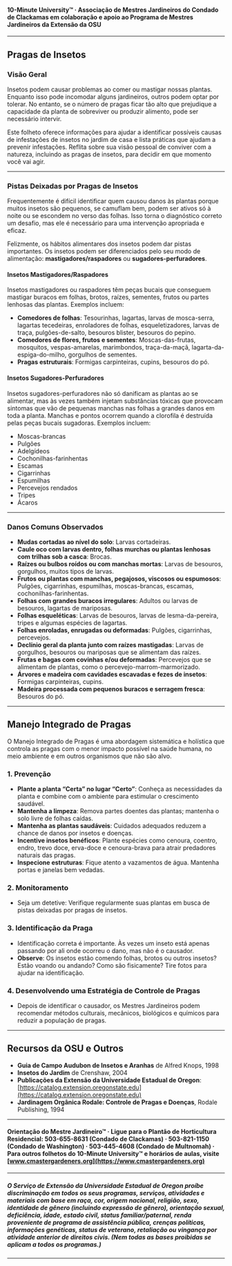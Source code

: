 #### 10-Minute University™ · Associação de Mestres Jardineiros do Condado de Clackamas em colaboração e apoio ao Programa de Mestres Jardineiros da Extensão da OSU

---

## Pragas de Insetos

### Visão Geral

Insetos podem causar problemas ao comer ou mastigar nossas plantas. Enquanto isso pode incomodar alguns jardineiros, outros podem optar por tolerar. No entanto, se o número de pragas ficar tão alto que prejudique a capacidade da planta de sobreviver ou produzir alimento, pode ser necessário intervir.

Este folheto oferece informações para ajudar a identificar possíveis causas de infestações de insetos no jardim de casa e lista práticas que ajudam a prevenir infestações. Reflita sobre sua visão pessoal de conviver com a natureza, incluindo as pragas de insetos, para decidir em que momento você vai agir.

---

### Pistas Deixadas por Pragas de Insetos

Frequentemente é difícil identificar quem causou danos às plantas porque muitos insetos são pequenos, se camuflam bem, podem ser ativos só à noite ou se escondem no verso das folhas. Isso torna o diagnóstico correto um desafio, mas ele é necessário para uma intervenção apropriada e eficaz.

Felizmente, os hábitos alimentares dos insetos podem dar pistas importantes. Os insetos podem ser diferenciados pelo seu modo de alimentação: **mastigadores/raspadores** ou **sugadores-perfuradores**.

#### Insetos Mastigadores/Raspadores

Insetos mastigadores ou raspadores têm peças bucais que conseguem mastigar buracos em folhas, brotos, raízes, sementes, frutos ou partes lenhosas das plantas. Exemplos incluem:

- **Comedores de folhas**: Tesourinhas, lagartas, larvas de mosca-serra, lagartas tecedeiras, enroladores de folhas, esqueletizadores, larvas de traça, pulgões-de-salto, besouros blister, besouros do pepino.
- **Comedores de flores, frutos e sementes**: Moscas-das-frutas, mosquitos, vespas-amarelas, marimbondos, traça-da-maçã, lagarta-da-espiga-do-milho, gorgulhos de sementes.
- **Pragas estruturais**: Formigas carpinteiras, cupins, besouros do pó.

#### Insetos Sugadores-Perfuradores

Insetos sugadores-perfuradores não só danificam as plantas ao se alimentar, mas às vezes também injetam substâncias tóxicas que provocam sintomas que vão de pequenas manchas nas folhas a grandes danos em toda a planta. Manchas e pontos ocorrem quando a clorofila é destruída pelas peças bucais sugadoras. Exemplos incluem:

- Moscas-brancas
- Pulgões
- Adelgídeos
- Cochonilhas-farinhentas
- Escamas
- Cigarrinhas
- Espumilhas
- Percevejos rendados
- Tripes
- Ácaros

---

### Danos Comuns Observados

- **Mudas cortadas ao nível do solo**: Larvas cortadeiras.
- **Caule oco com larvas dentro, folhas murchas ou plantas lenhosas com trilhas sob a casca**: Brocas.
- **Raízes ou bulbos roídos ou com manchas mortas**: Larvas de besouros, gorgulhos, muitos tipos de larvas.
- **Frutos ou plantas com manchas, pegajosos, viscosos ou espumosos**: Pulgões, cigarrinhas, espumilhas, moscas-brancas, escamas, cochonilhas-farinhentas.
- **Folhas com grandes buracos irregulares**: Adultos ou larvas de besouros, lagartas de mariposas.
- **Folhas esqueléticas**: Larvas de besouros, larvas de lesma-da-pereira, tripes e algumas espécies de lagartas.
- **Folhas enroladas, enrugadas ou deformadas**: Pulgões, cigarrinhas, percevejos.
- **Declínio geral da planta junto com raízes mastigadas**: Larvas de gorgulhos, besouros ou mariposas que se alimentam das raízes.
- **Frutas e bagas com covinhas e/ou deformadas**: Percevejos que se alimentam de plantas, como o percevejo-marrom-marmorizado.
- **Árvores e madeira com cavidades escavadas e fezes de insetos**: Formigas carpinteiras, cupins.
- **Madeira processada com pequenos buracos e serragem fresca**: Besouros do pó.

---

## Manejo Integrado de Pragas

O Manejo Integrado de Pragas é uma abordagem sistemática e holística que controla as pragas com o menor impacto possível na saúde humana, no meio ambiente e em outros organismos que não são alvo.

### 1. Prevenção

- **Plante a planta “Certa” no lugar “Certo”**: Conheça as necessidades da planta e combine com o ambiente para estimular o crescimento saudável.
- **Mantenha a limpeza**: Remova partes doentes das plantas; mantenha o solo livre de folhas caídas.
- **Mantenha as plantas saudáveis**: Cuidados adequados reduzem a chance de danos por insetos e doenças.
- **Incentive insetos benéficos**: Plante espécies como cenoura, coentro, endro, trevo doce, erva-doce e cenoura-brava para atrair predadores naturais das pragas.
- **Inspecione estruturas**: Fique atento a vazamentos de água. Mantenha portas e janelas bem vedadas.

### 2. Monitoramento

- Seja um detetive: Verifique regularmente suas plantas em busca de pistas deixadas por pragas de insetos.

### 3. Identificação da Praga

- Identificação correta é importante. Às vezes um inseto está apenas passando por ali onde ocorreu o dano, mas não é o causador.
- **Observe**: Os insetos estão comendo folhas, brotos ou outros insetos? Estão voando ou andando? Como são fisicamente? Tire fotos para ajudar na identificação.

### 4. Desenvolvendo uma Estratégia de Controle de Pragas

- Depois de identificar o causador, os Mestres Jardineiros podem recomendar métodos culturais, mecânicos, biológicos e químicos para reduzir a população de pragas.

---

## Recursos da OSU e Outros

- **Guia de Campo Audubon de Insetos e Aranhas** de Alfred Knops, 1998
- **Insetos do Jardim** de Crenshaw, 2004
- **Publicações da Extensão da Universidade Estadual de Oregon**: [https://catalog.extension.oregonstate.edu](https://catalog.extension.oregonstate.edu)
- **Jardinagem Orgânica Rodale: Controle de Pragas e Doenças**, Rodale Publishing, 1994

---

#### Orientação do Mestre Jardineiro™ · Ligue para o Plantão de Horticultura Residencial: 503-655-8631 (Condado de Clackamas) · 503-821-1150 (Condado de Washington) · 503-445-4608 (Condado de Multnomah) · Para outros folhetos do 10-Minute University™ e horários de aulas, visite [www.cmastergardeners.org](https://www.cmastergardeners.org)

---

##### O Serviço de Extensão da Universidade Estadual de Oregon proíbe discriminação em todos os seus programas, serviços, atividades e materiais com base em raça, cor, origem nacional, religião, sexo, identidade de gênero (incluindo expressão de gênero), orientação sexual, deficiência, idade, estado civil, status familiar/paternal, renda proveniente de programa de assistência pública, crenças políticas, informações genéticas, status de veterano, retaliação ou vingança por atividade anterior de direitos civis. (Nem todas as bases proibidas se aplicam a todos os programas.)
---